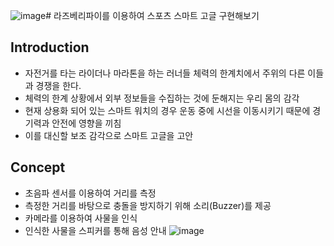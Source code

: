 ![image](https://github.com/YoungWoon-Go/OSS_project/assets/144092472/00c5b790-9700-41b8-a52f-bf4f0b544ce7)# 라즈베리파이를 이용하여 스포츠 스마트 고글 구현해보기

## Introduction
* 자전거를 타는 라이더나 마라톤을 하는 러너들 체력의 한계치에서 주위의 다른 이들과 경쟁을 한다.
* 체력의 한계 상황에서 외부 정보들을 수집하는 것에 둔해지는 우리 몸의 감각
* 현재 상용화 되어 있는 스마트 워치의 경우 운동 중에 시선을 이동시키기 때문에 경기력과 안전에 영향을 끼침
* 이를 대신할 보조 감각으로 스마트 고글을 고안

## Concept
* 초음파 센서를 이용하여 거리를 측정
* 측정한 거리를 바탕으로 충돌을 방지하기 위해 소리(Buzzer)를 제공
* 카메라를 이용하여 사물을 인식
* 인식한 사물을 스피커를 통해 음성 안내
![image](https://github.com/YoungWoon-Go/OSS_project/assets/144092472/fa77f2cd-0df5-4759-971d-76dcc207f814)


